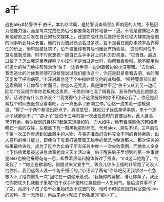 # a千
逃犯alex&特警伯千
伯千，本名赵沭同，是特警调查局里名声响亮的人物，不是因为他能力强，而是每次完成任务后他都要莫名其妙地装一下逼。不管是逮捕犯人要和他留影之后发在自己的社交媒体上，还是完成任务后要把任务过程大肆宣扬给别的同事听到耳朵长茧。他的行为被局长点名过多次，若不是看在他办事效率高靠得住的份上，他早就被处罚了，伯千被批评教育后也因此有所收敛。
这段时间伯千莫名感到烦躁，时不时就想抓一抓自己左手手背上的利刃形疤痕。“哎奇怪，最近过敏了？怎么我这里老痒啊？小汪你不是当过道士吗，你帮我看看呗，能不能用你们道士的独门绝技帮我治治”伯千一边看手背一边对着旁边的小汪嘟囔。“去你的，我当道士的时候我师傅可没给我说过我们能治这个，你还是赶紧看看去吧，省的哪天复发了把你病死。”小汪对着他竖了个中指继续吃他的减脂餐。“哎特警局部长就这素质啊？让你帮个忙而已，你怎么还咒我，真是弹性不足”伯千又转到另一边问回忆:“哎吴楗你看你老板就这素质，干脆别和他混了跟着我，我保你待遇比他那边好。话说你有什么办法没？”“我觉得待小汪这里挺好的你不用操心我了，你还是赶紧找个时间去医务室看看吧，万一真出事了影响工作。”回忆一边笑着一边敲键盘。“得了一个两个都没出好点子，真没意思，就赵公子我这身体素质，来十个那小子我都倒不了” “那小子”是伯千三年前第一次出任务时的首要目标，此人身高180有余，看似瘦弱的身体打起架来迅捷如豹，力大如牛，他有着深黑色的宛如黑曜石一般的双眸，左眼底下有一颗黑色星形标志，代号alex，真名不详。三年前伯千第一次工作就遇到如此棘手的人物，与事先准备的资料完全不同的身体素质，出人意料的格斗能力，即使伯千有着打遍警局无敌手的武艺也略逊那人。那次任务的结果最终失败，成为了迄今为止伯千所有任务中唯一一次失败案例，而他本人全身上下伤痕累累被送进急救室抢救三天才活过来。伯千醒来脑子里想到的第一件事就是alex也被他揍得奄奄一息，却靠着黑暗和掩体躲过了搜查。“md这叫他跑了，气死我了！”“你还是歇着吧，刚醒过来又要生气，等会儿你头上插的针管跑了可没人给你扎，我们这帮人没一个能干细活的。”小汪训了两句“你骂吧反正我学过一点急救大不了给你重扎一次”回忆在一边偷乐着说。“我操你的吴楗，谁让你帮了，我还怕你把枕头扎我脑子里呢”伯千双手环抱转过身独自一人生闷气。最后这件事不了了之，而那小子成了伯千心里始终迈不过去的坎，他时不时偷跑到资料室查询alex的资料，却一无所获，再后来alex就成了他嘴里的“那小子”。
